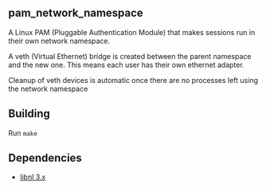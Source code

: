 pam_network_namespace
---------------------

A Linux PAM (Pluggable Authentication Module) that makes sessions run in their own network namespace.

A veth (Virtual Ethernet) bridge is created between the parent namespace and the new one.
This means each user has their own ethernet adapter.

Cleanup of veth devices is automatic once there are no processes left using the network namespace


## Building

Run `make`


## Dependencies

  - [libnl 3.x](http://www.infradead.org/~tgr/libnl/)

